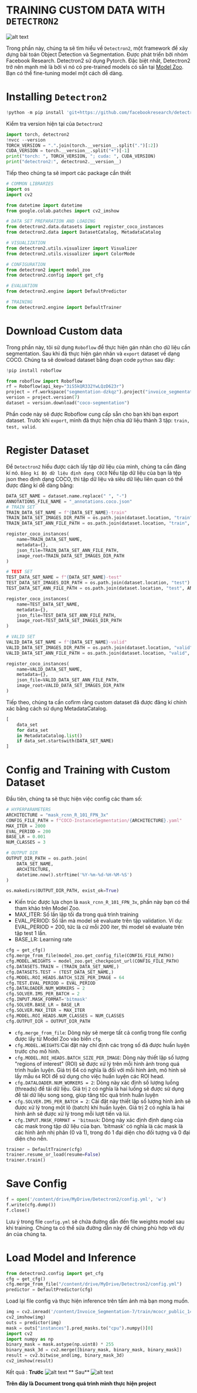 # TRAINING CUSTOM DATA WITH `DETECTRON2`
![alt text](image-1.png)

Trong phần này, chúng ta sẽ tìm hiểu về `Detectron2`, một framework để xây dựng bài toán Object Detection và Segmentation. Được phát triển bởi nhóm Facebook Research. Detectron2 sử dụng Pytorch.
Đặc biệt nhất, Detectron2 trở nên mạnh mẽ là bởi vì nó có pre-trained models có sẵn tại [Model Zoo](https://github.com/facebookresearch/detectron2/blob/main/MODEL_ZOO.md). Bạn có thể fine-tuning model một cách dễ dàng.

# Installing `Detectron2`

```python
!python -m pip install 'git+https://github.com/facebookresearch/detectron2.git'
```
Kiểm tra version hiện tại của `Detectron2`
```python
import torch, detectron2
!nvcc --version
TORCH_VERSION = ".".join(torch.__version__.split(".")[:2])
CUDA_VERSION = torch.__version__.split("+")[-1]
print("torch: ", TORCH_VERSION, "; cuda: ", CUDA_VERSION)
print("detectron2:", detectron2.__version__)
```
Tiếp theo chúng ta sẽ import các package cần thiết 
```python
# COMMON LIBRARIES
import os
import cv2

from datetime import datetime
from google.colab.patches import cv2_imshow

# DATA SET PREPARATION AND LOADING
from detectron2.data.datasets import register_coco_instances
from detectron2.data import DatasetCatalog, MetadataCatalog

# VISUALIZATION
from detectron2.utils.visualizer import Visualizer
from detectron2.utils.visualizer import ColorMode

# CONFIGURATION
from detectron2 import model_zoo
from detectron2.config import get_cfg

# EVALUATION
from detectron2.engine import DefaultPredictor

# TRAINING
from detectron2.engine import DefaultTrainer
```
# Download Custom data
Trong phần này, tôi sử dụng `Roboflow` để thực hiện gán nhãn cho dữ liệu cần segmentation.
Sau khi đã thực hiện gán nhãn và `export` dataset về dạng COCO. Chúng ta sẽ dowload dataset bằng đoạn code `python` sau đây:
```python
!pip install roboflow

from roboflow import Roboflow
rf = Roboflow(api_key="3iS5kQR332YwLQzD623r")
project = rf.workspace("segmentation-dzkqz").project("invoice_segmentation-xa7tc")
version = project.version(7)
dataset = version.download("coco-segmentation")
```
Phần code này sẽ được Roboflow cung cấp sẵn cho bạn khi bạn export dataset.
Trước khi `export`, mình đã thực hiện chia dữ liệu thành 3 tập: `train, test, valid`.

# Register Dataset

Để `Detectron2` hiểu được cách lấy tập dữ liệu của mình,  chúng ta cần đăng kí nó. 
`Đăng kí Bộ dữ liệu định dạng COCO`
Nếu tập dữ liệu của bạn là tệp json theo định dạng COCO, thì tập dữ liệu và siêu dữ liệu liên quan có thể được đăng kí dễ dàng bằng:
```python
DATA_SET_NAME = dataset.name.replace(" ", "-")
ANNOTATIONS_FILE_NAME = "_annotations.coco.json"
# TRAIN SET
TRAIN_DATA_SET_NAME = f"{DATA_SET_NAME}-train"
TRAIN_DATA_SET_IMAGES_DIR_PATH = os.path.join(dataset.location, "train")
TRAIN_DATA_SET_ANN_FILE_PATH = os.path.join(dataset.location, "train", ANNOTATIONS_FILE_NAME)

register_coco_instances(
    name=TRAIN_DATA_SET_NAME,
    metadata={},
    json_file=TRAIN_DATA_SET_ANN_FILE_PATH,
    image_root=TRAIN_DATA_SET_IMAGES_DIR_PATH
)

# TEST SET
TEST_DATA_SET_NAME = f"{DATA_SET_NAME}-test"
TEST_DATA_SET_IMAGES_DIR_PATH = os.path.join(dataset.location, "test")
TEST_DATA_SET_ANN_FILE_PATH = os.path.join(dataset.location, "test", ANNOTATIONS_FILE_NAME)

register_coco_instances(
    name=TEST_DATA_SET_NAME,
    metadata={},
    json_file=TEST_DATA_SET_ANN_FILE_PATH,
    image_root=TEST_DATA_SET_IMAGES_DIR_PATH
)

# VALID SET
VALID_DATA_SET_NAME = f"{DATA_SET_NAME}-valid"
VALID_DATA_SET_IMAGES_DIR_PATH = os.path.join(dataset.location, "valid")
VALID_DATA_SET_ANN_FILE_PATH = os.path.join(dataset.location, "valid", ANNOTATIONS_FILE_NAME)

register_coco_instances(
    name=VALID_DATA_SET_NAME,
    metadata={},
    json_file=VALID_DATA_SET_ANN_FILE_PATH,
    image_root=VALID_DATA_SET_IMAGES_DIR_PATH
)
```

Tiếp theo, chúng ta cần cofirm rằng custom dataset đã được đăng kí chính xác bằng cách sử dụng MetadataCatalog.

```python
[
    data_set
    for data_set
    in MetadataCatalog.list()
    if data_set.startswith(DATA_SET_NAME)
]
```

# Config and Training with Custom Dataset

Đầu tiên, chúng ta sẽ thực hiện việc config các tham số:
```python 
# HYPERPARAMETERS
ARCHITECTURE = "mask_rcnn_R_101_FPN_3x"
CONFIG_FILE_PATH = f"COCO-InstanceSegmentation/{ARCHITECTURE}.yaml"
MAX_ITER = 2000
EVAL_PERIOD = 200
BASE_LR = 0.001
NUM_CLASSES = 3

# OUTPUT DIR
OUTPUT_DIR_PATH = os.path.join(
    DATA_SET_NAME,
    ARCHITECTURE,
    datetime.now().strftime('%Y-%m-%d-%H-%M-%S')
)

os.makedirs(OUTPUT_DIR_PATH, exist_ok=True)
```
- Kiến trúc được lựa chọn là `mask_rcnn_R_101_FPN_3x`, phần này bạn có thể tham khảo trên Model Zoo.
- MAX_ITER: Số lần lặp tối đa trong quá trình training
- EVAL_PERIOD: Số lần mà model sẽ evaluate trên tập validation. Ví dụ: EVAL_PERIOD = 200, tức là cứ mỗi 200 iter, thì model sẽ evaluate trên tập test 1 lần.
- BASE_LR: Learning rate

```python
cfg = get_cfg()
cfg.merge_from_file(model_zoo.get_config_file(CONFIG_FILE_PATH))
cfg.MODEL.WEIGHTS = model_zoo.get_checkpoint_url(CONFIG_FILE_PATH)
cfg.DATASETS.TRAIN = (TRAIN_DATA_SET_NAME,)
cfg.DATASETS.TEST = (TEST_DATA_SET_NAME,)
cfg.MODEL.ROI_HEADS.BATCH_SIZE_PER_IMAGE = 64
cfg.TEST.EVAL_PERIOD = EVAL_PERIOD
cfg.DATALOADER.NUM_WORKERS = 2
cfg.SOLVER.IMS_PER_BATCH = 2
cfg.INPUT.MASK_FORMAT='bitmask'
cfg.SOLVER.BASE_LR = BASE_LR
cfg.SOLVER.MAX_ITER = MAX_ITER
cfg.MODEL.ROI_HEADS.NUM_CLASSES = NUM_CLASSES
cfg.OUTPUT_DIR = OUTPUT_DIR_PATH
```
- `cfg.merge_from_file`: Dòng này sẽ merge tất cả config trong file config được lấy từ Model Zoo vào biến `cfg`.
- `cfg.MODEL.WEIGHTS`:Cài đặt này chỉ định các trọng số đã được huấn luyện trước cho mô hình.
- `cfg.MODEL.ROI_HEADS.BATCH_SIZE_PER_IMAGE`: Dòng này thiết lập số lượng "regions of interest" (ROI) sẽ được xử lý trên mỗi hình ảnh trong quá trình huấn luyện. Giá trị 64 có nghĩa là đối với mỗi hình ảnh, mô hình sẽ lấy mẫu `64` ROI để sử dụng cho việc huấn luyện các ROI head.
- `cfg.DATALOADER.NUM_WORKERS = 2`: Dòng này xác định số lượng luồng (threads) để tải dữ liệu. Giá trị `2` có nghĩa là hai luồng sẽ được sử dụng để tải dữ liệu song song, giúp tăng tốc quá trình huấn luyện
- `cfg.SOLVER.IMS_PER_BATCH = 2`: Cài đặt này thiết lập số lượng hình ảnh sẽ được xử lý trong một lô (batch) khi huấn luyện. Giá trị 2 có nghĩa là hai hình ảnh sẽ được xử lý trong mỗi lượt tiến và lùi.
- `cfg.INPUT.MASK_FORMAT = 'bitmask`: Dòng này xác định định dạng của các mask trong tập dữ liệu của bạn. 'bitmask' có nghĩa là các mask là các hình ảnh nhị phân (0 và 1), trong đó 1 đại diện cho đối tượng và 0 đại diện cho nền.
  
```python
trainer = DefaultTrainer(cfg)
trainer.resume_or_load(resume=False)
trainer.train() 
```
# Save Config

```python 
f = open('/content/drive/MyDrive/Detectron2/config.yml', 'w')
f.write(cfg.dump())
f.close()
```
Lưu ý trong file `config.yml` sẽ chứa đường dẫn đến file weights model sau khi training. Chúng ta có thể sửa đường dẫn này để chúng phù hợp  với dự án của chúng ta.

# Load Model and Inference

```python
from detectron2.config import get_cfg
cfg = get_cfg()
cfg.merge_from_file("/content/drive/MyDrive/Detectron2/config.yml")
predictor = DefaultPredictor(cfg)
```
Load lại file config và thực hiện inference trên tấm ảnh mà bạn mong muốn. 

```python 
img = cv2.imread('/content/Invoice_Segmentation-7/train/mcocr_public_145013aaprl_jpg.rf.8333a8311a7c3c2ea2d96814cef24f88.jpg')
cv2_imshow(img)
outs = predictor(img)
mask = outs["instances"].pred_masks.to("cpu").numpy()[0]
import cv2
import numpy as np
binary_mask = mask.astype(np.uint8) * 255
binary_mask_3d = cv2.merge([binary_mask, binary_mask, binary_mask])
result = cv2.bitwise_and(img, binary_mask_3d)
cv2_imshow(result)
````

Kết quả :
**Trước**
![alt text](image-3.png)
** Sau**
![alt text](image-2.png)

**Trên đây là Document trong quá trình mình thực hiện project**